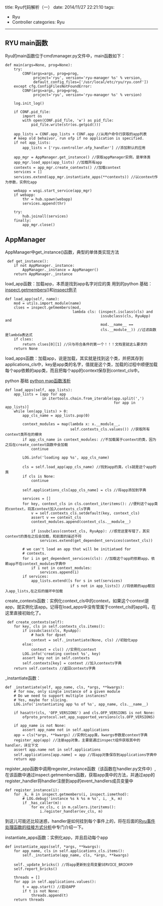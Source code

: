 title: Ryu代码解析（一）
date: 2014/11/27 22:21:10 
tags: 
- Ryu
- Controller
categories: Ryu
---

## RYU main函数 ##
Ryu的main函数位于cmd\manager.py文件中，main函数如下：

	def main(args=None, prog=None):
	    try:
	        CONF(args=args, prog=prog,
	             project='ryu', version='ryu-manager %s' % version,
	             default_config_files=['/usr/local/etc/ryu/ryu.conf'])
	    except cfg.ConfigFilesNotFoundError:
	        CONF(args=args, prog=prog,
	             project='ryu', version='ryu-manager %s' % version)
	
	    log.init_log()
	
	    if CONF.pid_file:
	        import os
	        with open(CONF.pid_file, 'w') as pid_file:
	            pid_file.write(str(os.getpid()))
	
	    app_lists = CONF.app_lists + CONF.app //从用户命令行获取的app列表
	    # keep old behaivor, run ofp if no application is specified.
	    if not app_lists:
	        app_lists = ['ryu.controller.ofp_handler'] //添加默认的应用
	
	    app_mgr = AppManager.get_instance() //获取appManager实例，是单体类
	    app_mgr.load_apps(app_lists) //加载所有app
	    contexts = app_mgr.create_contexts() //加载context
	    services = []
	    services.extend(app_mgr.instantiate_apps(**contexts)) //以context作为参数，实例化app
	
	    webapp = wsgi.start_service(app_mgr)
	    if webapp:
	        thr = hub.spawn(webapp)
	        services.append(thr)
	
	    try:
	        hub.joinall(services)
	    finally:
	        app_mgr.close()
<!--more-->
## AppManager ##
AppManager中get_instance()函数，典型的单体类实现方法

	 def get_instance():
        if not AppManager._instance:
            AppManager._instance = AppManager()
        return AppManager._instance


load\_app函数：加载app，本质是找到app名字对应的类
用到的python 基础：[inspect.getmembers()](https://docs.python.org/2/library/inspect.html#inspect.getmembers)和[inspect例子](http://geekwei.com/2014/11/26/python-inspect/)

	def load_app(self, name):
        mod = utils.import_module(name)
        clses = inspect.getmembers(mod,
                                   lambda cls: (inspect.isclass(cls) and
                                                issubclass(cls, RyuApp) and
                                                mod.__name__ ==
                                                cls.__module__)) //过滤函数是lambda表达式
        if clses:
            return clses[0][1] //只与符合条件的第一个！！！文档里就这么要求的
        return None

load\_apps函数：加载app，说是加载，其实就是找到这个类，并把其存到applications\_cls中，key是app类的名字，值就是这个类，加载的过程中顺便加载每个app依赖的app类，而且把每个app的context保存到context\_cls中。

python 基础 [python map函数浅析](http://my.oschina.net/zyzzy/blog/115096)

	def load_apps(self, app_lists):
        app_lists = [app for app
                     in itertools.chain.from_iterable(app.split(',')
                                                      for app in app_lists)]
        while len(app_lists) > 0:
            app_cls_name = app_lists.pop(0)

            context_modules = map(lambda x: x.__module__,
                                  self.contexts_cls.values()) //获取所有context类所在的模块
            if app_cls_name in context_modules: //不加载属于context的类，因为之后在create_context函数中会加载
                continue

            LOG.info('loading app %s', app_cls_name)

            cls = self.load_app(app_cls_name) //找到app的类，cls就是这个app的类
            if cls is None:
                continue

            self.applications_cls[app_cls_name] = cls //将app添加到字典

            services = []
            for key, context_cls in cls.context_iteritems(): //便利这个app类的context，将其context加入contexts_cls字典
                v = self.contexts_cls.setdefault(key, context_cls)
                assert v == context_cls
                context_modules.append(context_cls.__module__)

                if issubclass(context_cls, RyuApp): //感觉这里写错了，其实context的类在之后会加载，和前面的描述不符
                    services.extend(get_dependent_services(context_cls))

            # we can't load an app that will be initiataed for
            # contexts.
            for i in get_dependent_services(cls): //加载这个app的依赖app，依赖app不在context_modules字典中
                if i not in context_modules:
                    services.append(i)
            if services:
                app_lists.extend([s for s in set(services)
                                  if s not in app_lists]) //将依赖的app都加入app_lists,在之后的循环中加载

create\_contexts函数：实例化context\_cls中的context，如果这个context是app，就实例化该app。记得在load_apps中没有管属于context\_cls的app吗，在这里直接初始化了。

	 def create_contexts(self):
        for key, cls in self.contexts_cls.items():
            if issubclass(cls, RyuApp):
                # hack for dpset
                context = self._instantiate(None, cls) //初始化app
            else:
                context = cls() //实例化context
            LOG.info('creating context %s', key)
            assert key not in self.contexts
            self.contexts[key] = context //加入contexts字典
        return self.contexts //返回contexts字典

_instantiate函数：

	def _instantiate(self, app_name, cls, *args, **kwargs):
        # for now, only single instance of a given module
        # Do we need to support multiple instances?
        # Yes, maybe for slicing.
        LOG.info('instantiating app %s of %s', app_name, cls.__name__)

        if hasattr(cls, 'OFP_VERSIONS') and cls.OFP_VERSIONS is not None:
            ofproto_protocol.set_app_supported_versions(cls.OFP_VERSIONS)

        if app_name is not None:
            assert app_name not in self.applications
        app = cls(*args, **kwargs) //实例化app类，kwargs参数是context字典
        register_app(app) //注册app对象，主要是通过inspect组件获取其中的handler，详见下文
        assert app.name not in self.applications
        self.applications[app.name] = app //将app对象保存到applications字典中
        return app

register\_app函数中调用regester\_instance函数（该函数在handler.py文件中）,在该函数中通过inspect.getmembers函数，获取app类中的方法，并通过app的register_handler将handler注册到app的event_handlers成员变量中

	def register_instance(i):
	    for _k, m in inspect.getmembers(i, inspect.ismethod):
	        # LOG.debug('instance %s k %s m %s', i, _k, m)
	        if _has_caller(m):
	            for ev_cls, c in m.callers.iteritems():
	                i.register_handler(ev_cls, m)

到这儿可能还比较迷惑，handler是如何挂到每个事件上的，将在后面的[Ryu事件处理函数的挂接方式分析](http://geekwei.com/2014/12/01/ryu-source-analysis-2md/)中专门介绍一下。

instantiate\_apps函数：实例化app，并且启动每个app

	def instantiate_apps(self, *args, **kwargs):
        for app_name, cls in self.applications_cls.items():
            self._instantiate(app_name, cls, *args, **kwargs)

        self._update_bricks() //将app更新到全局变量SERVICE_BRICK中
        self.report_bricks()

        threads = []
        for app in self.applications.values():
            t = app.start() //启动APP
            if t is not None:
                threads.append(t)
        return threads